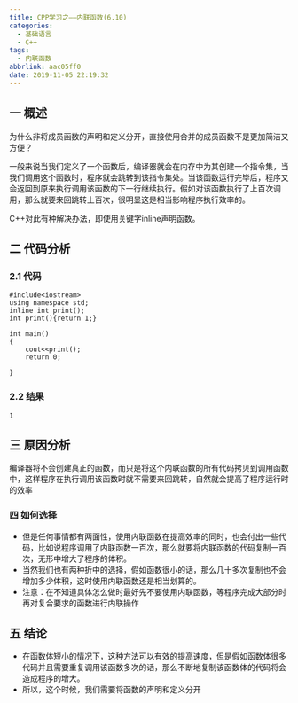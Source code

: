 ```yaml
---
title: CPP学习之——内联函数(6.10)
categories:
  - 基础语言
  - C++
tags:
  - 内联函数
abbrlink: aac05ff0
date: 2019-11-05 22:19:32
---
```

## 一 概述

为什么非将成员函数的声明和定义分开，直接使用合并的成员函数不是更加简洁又方便？   

一般来说当我们定义了一个函数后，编译器就会在内存中为其创建一个指令集，当我们调用这个函数时，程序就会跳转到该指令集处。当该函数运行完毕后，程序又会返回到原来执行调用该函数的下一行继续执行。假如对该函数执行了上百次调用，那么就要来回跳转上百次，很明显这是相当影响程序执行效率的。

<!--more-->

C++对此有种解决办法，即使用关键字inline声明函数。

## 二 代码分析

### 2.1 代码

```
#include<iostream>
using namespace std;
inline int print();
int print(){return 1;}

int main()
{
	cout<<print();
	return 0;

}
```

### 2.2 结果

```
1
```

## 三 原因分析

编译器将不会创建真正的函数，而只是将这个内联函数的所有代码拷贝到调用函数中，这样程序在执行调用该函数时就不需要来回跳转，自然就会提高了程序运行时的效率

### 四 如何选择

* 但是任何事情都有两面性，使用内联函数在提高效率的同时，也会付出一些代码，比如说程序调用了内联函数一百次，那么就要将内联函数的代码复制一百次，无形中增大了程序的体积。
* 当然我们也有两种折中的选择，假如函数很小的话，那么几十多次复制也不会增加多少体积，这时使用内联函数还是相当划算的。
* 注意：在不知道具体怎么做时最好先不要使用内联函数，等程序完成大部分时再对复合要求的函数进行内联操作

## 五 结论

* 在函数体短小的情况下，这种方法可以有效的提高速度，但是假如函数体很多代码并且需要重复调用该函数多次的话，那么不断地复制该函数体的代码将会造成程序的增大。
* 所以，这个时候，我们需要将函数的声明和定义分开